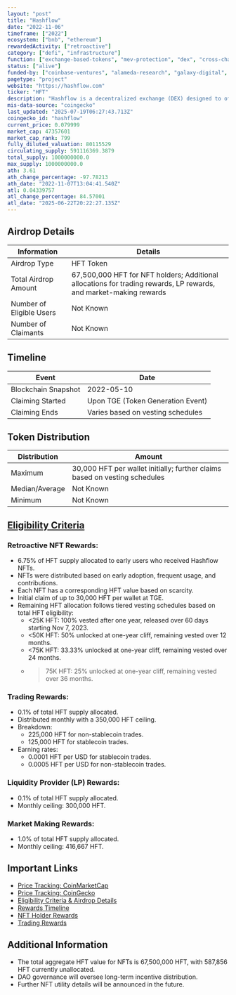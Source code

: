 ```yaml
---
layout: "post"
title: "Hashflow"
date: "2022-11-06"
timeframe: ["2022"]
ecosystem: ["bnb", "ethereum"]
rewardedActivity: ["retroactive"]
category: ["defi", "infrastructure"]
function: ["exchange-based-tokens", "mev-protection", "dex", "cross-chain", "decentralized-finance"]
status: ["alive"]
funded-by: ["coinbase-ventures", "alameda-research", "galaxy-digital", "dragonfly-capital"]
pagetype: "project"
website: "https://hashflow.com"
ticker: "HFT"
description: "Hashflow is a decentralized exchange (DEX) designed to offer zero slippage and MEV-resistant trades."
mis-data-source: "coingecko"
last_updated: "2025-07-19T06:27:43.713Z"
coingecko_id: "hashflow"
current_price: 0.079999
market_cap: 47357601
market_cap_rank: 799
fully_diluted_valuation: 80115529
circulating_supply: 591116369.3879
total_supply: 1000000000.0
max_supply: 1000000000.0
ath: 3.61
ath_change_percentage: -97.78213
ath_date: "2022-11-07T13:04:41.540Z"
atl: 0.04339757
atl_change_percentage: 84.57001
atl_date: "2025-06-22T20:22:27.135Z"
---
```


## Airdrop Details

| Information              | Details                                                                                                           |
| ------------------------ | ----------------------------------------------------------------------------------------------------------------- |
| Airdrop Type             | HFT Token                                                                                                         |
| Total Airdrop Amount     | 67,500,000 HFT for NFT holders; Additional allocations for trading rewards, LP rewards, and market-making rewards |
| Number of Eligible Users | Not Known                                                                                                         |
| Number of Claimants      | Not Known                                                                                                         |

## Timeline

| Event               | Date                              |
| ------------------- | --------------------------------- |
| Blockchain Snapshot | 2022-05-10                        |
| Claiming Started    | Upon TGE (Token Generation Event) |
| Claiming Ends       | Varies based on vesting schedules |

## Token Distribution

| Distribution   | Amount                                                                     |
| -------------- | -------------------------------------------------------------------------- |
| Maximum        | 30,000 HFT per wallet initially; further claims based on vesting schedules |
| Median/Average | Not Known                                                                  |
| Minimum        | Not Known                                                                  |

## [Eligibility Criteria](https://docs.hashflow.com/hashflow/hft-and-governance/community-incentives)

### Retroactive NFT Rewards:

- 6.75% of HFT supply allocated to early users who received Hashflow NFTs.
- NFTs were distributed based on early adoption, frequent usage, and contributions.
- Each NFT has a corresponding HFT value based on scarcity.
- Initial claim of up to 30,000 HFT per wallet at TGE.
- Remaining HFT allocation follows tiered vesting schedules based on total HFT eligibility:
  - <25K HFT: 100% vested after one year, released over 60 days starting Nov 7, 2023.
  - <50K HFT: 50% unlocked at one-year cliff, remaining vested over 12 months.
  - <75K HFT: 33.33% unlocked at one-year cliff, remaining vested over 24 months.
  - > 75K HFT: 25% unlocked at one-year cliff, remaining vested over 36 months.

### Trading Rewards:

- 0.1% of total HFT supply allocated.
- Distributed monthly with a 350,000 HFT ceiling.
- Breakdown:
  - 225,000 HFT for non-stablecoin trades.
  - 125,000 HFT for stablecoin trades.
- Earning rates:
  - 0.0001 HFT per USD for stablecoin trades.
  - 0.0005 HFT per USD for non-stablecoin trades.

### Liquidity Provider (LP) Rewards:

- 0.1% of total HFT supply allocated.
- Monthly ceiling: 300,000 HFT.

### Market Making Rewards:

- 1.0% of total HFT supply allocated.
- Monthly ceiling: 416,667 HFT.

## Important Links

- [Price Tracking: CoinMarketCap](https://coinmarketcap.com/currencies/hashflow/)
- [Price Tracking: CoinGecko](https://www.coingecko.com/en/coins/hashflow)
- [Eligibility Criteria & Airdrop Details](https://docs.hashflow.com/hashflow/hft-and-governance/community-incentives)
- [Rewards Timeline](https://docs.hashflow.com/hashflow/hft-and-governance/community-incentives/rewards-timeline)
- [NFT Holder Rewards](https://docs.hashflow.com/hashflow/hft-and-governance/community-incentives/nft-holders-rewards)
- [Trading Rewards](https://docs.hashflow.com/hashflow/hft-and-governance/community-incentives/trading-rewards)

## Additional Information

- The total aggregate HFT value for NFTs is 67,500,000 HFT, with 587,856 HFT currently unallocated.
- DAO governance will oversee long-term incentive distribution.
- Further NFT utility details will be announced in the future.